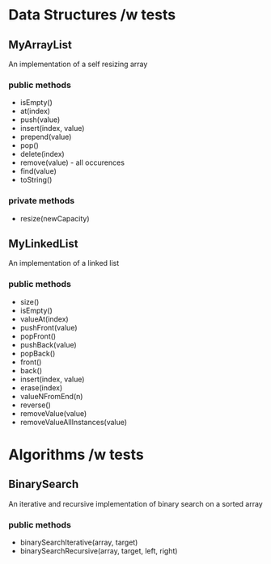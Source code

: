 # Data Structures /w tests

## MyArrayList
An implementation of a self resizing array
### public methods
- isEmpty()
- at(index)
- push(value)
- insert(index, value)
- prepend(value)
- pop()
- delete(index) 
- remove(value) - all occurences
- find(value)
- toString()
### private methods
- resize(newCapacity) 

## MyLinkedList
An implementation of a linked list
### public methods
- size()
- isEmpty()
- valueAt(index)
- pushFront(value)
- popFront()
- pushBack(value)
- popBack()
- front()
- back()
- insert(index, value)
- erase(index)
- valueNFromEnd(n)
- reverse()
- removeValue(value)
- removeValueAllInstances(value)

# Algorithms /w tests
## BinarySearch
An iterative and recursive implementation of binary search on a sorted array
### public methods
- binarySearchIterative(array, target)
- binarySearchRecursive(array, target, left, right)
